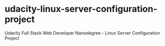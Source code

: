 # udacity-linux-server-configuration-project
Udacity Full Stack Web Developer Nanodegree - Linux Server Configuration Project
